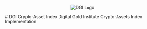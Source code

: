<p align="center">
  <img src="https://dgi.io/img/logo/dgi-logo.svg" alt="DGI Logo"/>
</p>
# DGI Crypto-Asset Index
Digital Gold Institute Crypto-Assets Index Implementation
